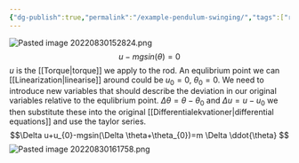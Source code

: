 ```yaml
---
{"dg-publish":true,"permalink":"/example-pendulum-swinging/","tags":["reglerteknik"]}
---
```




![Pasted image 20220830152824.png](/img/user/images/Pasted%20image%2020220830152824.png)
$$u-mgsin(\theta)=0$$
$u$ is the [[Torque\|torque]] we apply to the rod. An equlibrium point we can [[Linearization\|linearise]] around could be $u_{0}=0$, $\theta_{0}=0$. We need to introduce new variables that should describe the deviation in our original variables relative to the equlibrium point.
$\Delta \theta=\theta-\theta_{0}$ and $\Delta u = u-u_{0}$
we then substitute these into the original [[Differentialekvationer\|differential equations]] and use the taylor series.
$$\Delta u+u_{0}-mgsin(\Delta \theta+\theta_{0})=m \Delta \ddot{\theta} $$
![Pasted image 20220830161758.png](/img/user/images/Pasted%20image%2020220830161758.png)